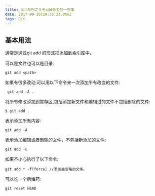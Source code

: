 ```yaml
---
title: Git系列之关于add命令的一些事
date: 2017-09-10T19:33:33.000Z
tags: Git
---
```



## 基本用法
通常是通过git add <path>的形式把<path>添加到索引库中，

<path>可以是文件也可以是目录:
```
git add <path>
```


如果有很多改动,可以用以下命令来一次添加所有改变的文件:
```
 git add -A .
```


将所有修改添加到暂存区,包括添加新文件和编辑过的文件不包括删除的文件:
```
$ git add .  
```

表示添加所有内容:
```
git add -A
```

表示添加编辑或者删除的文件，不包括新添加的文件:
```
git add -u
```

如果不小心执行了以下命令:
```
git add * -f(force) //添加被忽略的文件。
```

可以吃一个后悔药:

```
git reset HEAD
```